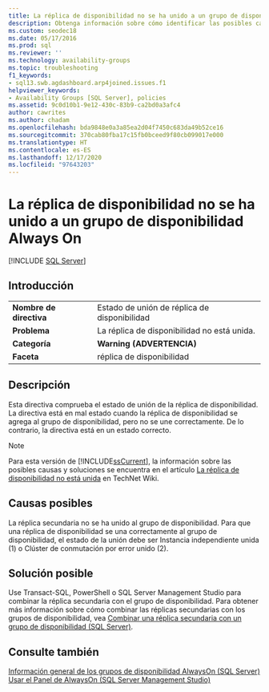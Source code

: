 ```yaml
---
title: La réplica de disponibilidad no se ha unido a un grupo de disponibilidad
description: Obtenga información sobre cómo identificar las posibles causas de por qué una réplica no se ha unido a un grupo de disponibilidad Always On.
ms.custom: seodec18
ms.date: 05/17/2016
ms.prod: sql
ms.reviewer: ''
ms.technology: availability-groups
ms.topic: troubleshooting
f1_keywords:
- sql13.swb.agdashboard.arp4joined.issues.f1
helpviewer_keywords:
- Availability Groups [SQL Server], policies
ms.assetid: 9c0d10b1-9e12-430c-83b9-ca2bd0a3afc4
author: cawrites
ms.author: chadam
ms.openlocfilehash: bda9848e0a3a85ea2d04f7450c683da49b52ce16
ms.sourcegitcommit: 370cab80fba17c15fb0bceed9f80cb099017e000
ms.translationtype: HT
ms.contentlocale: es-ES
ms.lasthandoff: 12/17/2020
ms.locfileid: "97643203"
---
```

# <a name="availability-replica-is-not-joined-to-an-always-on-availability-group"></a>La réplica de disponibilidad no se ha unido a un grupo de disponibilidad Always On
[!INCLUDE [SQL Server](../../../includes/applies-to-version/sqlserver.md)]
    
## <a name="introduction"></a>Introducción  
  
|||  
|-|-|  
|**Nombre de directiva**|Estado de unión de réplica de disponibilidad|  
|**Problema**|La réplica de disponibilidad no está unida.|  
|**Categoría**|**Warning (ADVERTENCIA)**|  
|**Faceta**|réplica de disponibilidad|  
  
## <a name="description"></a>Descripción  
 Esta directiva comprueba el estado de unión de la réplica de disponibilidad. La directiva está en mal estado cuando la réplica de disponibilidad se agrega al grupo de disponibilidad, pero no se une correctamente. De lo contrario, la directiva está en un estado correcto.  
  
> [!NOTE]  
>  Para esta versión de [!INCLUDE[ssCurrent](../../../includes/sscurrent-md.md)], la información sobre las posibles causas y soluciones se encuentra en el artículo [La réplica de disponibilidad no está unida](https://go.microsoft.com/fwlink/p/?LinkId=220859) en TechNet Wiki.  
  
## <a name="possible-causes"></a>Causas posibles  
 La réplica secundaria no se ha unido al grupo de disponibilidad. Para que una réplica de disponibilidad se una correctamente al grupo de disponibilidad, el estado de la unión debe ser Instancia independiente unida (1) o Clúster de conmutación por error unido (2).  
  
## <a name="possible-solution"></a>Solución posible  
 Use Transact-SQL, PowerShell o SQL Server Management Studio para combinar la réplica secundaria con el grupo de disponibilidad. Para obtener más información sobre cómo combinar las réplicas secundarias con los grupos de disponibilidad, vea [Combinar una réplica secundaria con un grupo de disponibilidad (SQL Server)](https://msdn.microsoft.com/library/ff878473\(SQL.110\).aspx).  
  
## <a name="see-also"></a>Consulte también  
 [Información general de los grupos de disponibilidad AlwaysOn &#40;SQL Server&#41;](../../../database-engine/availability-groups/windows/overview-of-always-on-availability-groups-sql-server.md)   
 [Usar el Panel de AlwaysOn &#40;SQL Server Management Studio&#41;](../../../database-engine/availability-groups/windows/use-the-always-on-dashboard-sql-server-management-studio.md)  
  
  
